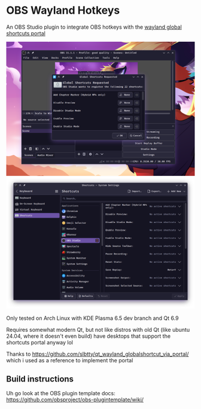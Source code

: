 # OBS Wayland Hotkeys

An OBS Studio plugin to integrate OBS hotkeys with the [wayland global shortcuts portal](https://flatpak.github.io/xdg-desktop-portal/docs/doc-org.freedesktop.portal.GlobalShortcuts.html)

<img src="screenshots/1.png" alt="OBS Open with the KDE Plasma shortcuts portal dialog asking to register the shortcuts">
<img src="screenshots/2.png" alt="OBS Shortcuts on KDE Plasma system settings Shortcuts page">

Only tested on Arch Linux with KDE Plasma 6.5 dev branch and Qt 6.9

Requires somewhat modern Qt, but not like distros with old Qt (like ubuntu 24.04, where it doesn't even build) have desktops that support the  shortcuts portal anyway lol

Thanks to https://github.com/slbtty/qt_wayland_globalshortcut_via_portal/ which i used as a reference to implement the portal

## Build instructions

Uh go look at the OBS plugin template docs:
https://github.com/obsproject/obs-plugintemplate/wiki/


